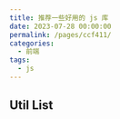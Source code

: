 ```yaml
---
title: 推荐一些好用的 js 库
date: 2023-07-28 00:00:00
permalink: /pages/ccf411/
categories: 
  - 前端
tags: 
  - js
---
```


## Util List

<div style="display: flex; justify-content: center; flex-wrap: wrap; gap: 1.2rem;">
	<UtilCard title="diff-match-patch" description="代码对比" link="https://github.com/google/diff-match-patch" />
	<UtilCard title="crypto-js" description="加解密工具" link="https://github.com/brix/crypto-js" />
	<UtilCard title="jsonwebtoken" description="身份验证" link="https://github.com/auth0/node-jsonwebtoken" />
	<UtilCard title="pubsub-js" description="消息订阅发布" link="https://github.com/mroderick/PubSubJS" />
	<UtilCard title="dayjs" description="时间转换" link="https://github.com/iamkun/dayjs" />
	<UtilCard title="nanoid" description="随机ID" link="https://github.com/ai/nanoid" />
	<UtilCard title="env-cmd" description="环境设置" link="https://github.com/toddbluhm/env-cmd" />
	<UtilCard title="anywhere" description="启动本地服务" link="https://github.com/JacksonTian/anywhere" />
	<UtilCard title="mockjs" description="模拟数据" link="https://github.com/nuysoft/Mock" />
	<UtilCard title="@babel/register" description="require将es6转es5" link="https://babeljs.io/docs/babel-register" />
	<UtilCard title="shelljs" description="JS中编写Shell命令" link="https://github.com/shelljs/shelljs" />
	<UtilCard title="node-xlsx" description="数据转 excel" link="https://github.com/mgcrea/node-xlsx" />
</div>